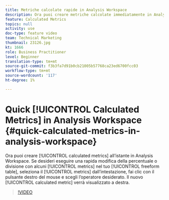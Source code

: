 ```yaml
---
title: Metriche calcolate rapide in Analysis Workspace
description: Ora puoi creare metriche calcolate immediatamente in Analysis Workspace.  Se desideri eseguire una rapida modifica della percentuale o divisione con alcune metriche nella tabella a forma libera, seleziona le metriche dall’intestazione, fai clic con il pulsante destro del mouse e scegli l’operatore desiderato.  La nuova metrica calcolata verrà visualizzata a destra.
feature: Calculated Metrics
topics: null
activity: use
doc-type: feature video
team: Technical Marketing
thumbnail: 23126.jpg
kt: 1666
role: Business Practitioner
level: Beginner
translation-type: tm+mt
source-git-commit: f3b3fa7d91b0cb21005b57768ca23ed6700fcc03
workflow-type: tm+mt
source-wordcount: '117'
ht-degree: 1%

---
```



# Quick [!UICONTROL Calculated Metrics] in Analysis Workspace {#quick-calculated-metrics-in-analysis-workspace}

Ora puoi creare [!UICONTROL calculated metrics] all’istante in Analysis Workspace.  Se desideri eseguire una rapida modifica della percentuale o divisione con alcuni [!UICONTROL metrics] nel tuo [!UICONTROL freeform table], seleziona il [!UICONTROL metrics] dall’intestazione, fai clic con il pulsante destro del mouse e scegli l’operatore desiderato.  Il nuovo [!UICONTROL calculated metric] verrà visualizzato a destra.

>[!VIDEO](https://video.tv.adobe.com/v/23126/?quality=12)

